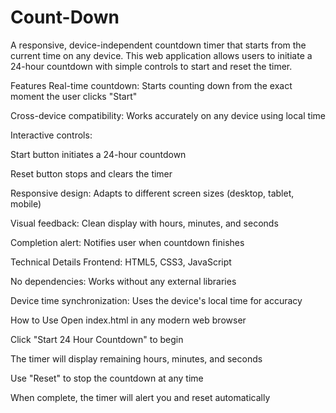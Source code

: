 # Count-Down
A responsive, device-independent countdown timer that starts from the current time on any device. This web application allows users to initiate a 24-hour countdown with simple controls to start and reset the timer.

Features
Real-time countdown: Starts counting down from the exact moment the user clicks "Start"

Cross-device compatibility: Works accurately on any device using local time

Interactive controls:

Start button initiates a 24-hour countdown

Reset button stops and clears the timer

Responsive design: Adapts to different screen sizes (desktop, tablet, mobile)

Visual feedback: Clean display with hours, minutes, and seconds

Completion alert: Notifies user when countdown finishes

Technical Details
Frontend: HTML5, CSS3, JavaScript

No dependencies: Works without any external libraries

Device time synchronization: Uses the device's local time for accuracy

How to Use
Open index.html in any modern web browser

Click "Start 24 Hour Countdown" to begin

The timer will display remaining hours, minutes, and seconds

Use "Reset" to stop the countdown at any time

When complete, the timer will alert you and reset automatically
